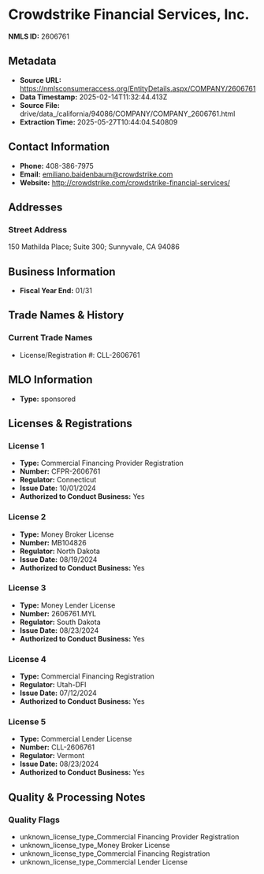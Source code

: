 # Crowdstrike Financial Services, Inc.

**NMLS ID:** 2606761

## Metadata
- **Source URL:** https://nmlsconsumeraccess.org/EntityDetails.aspx/COMPANY/2606761
- **Data Timestamp:** 2025-02-14T11:32:44.413Z
- **Source File:** drive/data_/california/94086/COMPANY/COMPANY_2606761.html
- **Extraction Time:** 2025-05-27T10:44:04.540809

## Contact Information
- **Phone:** 408-386-7975
- **Email:** emiliano.baidenbaum@crowdstrike.com
- **Website:** http://crowdstrike.com/crowdstrike-financial-services/

## Addresses
### Street Address
150 Mathilda Place; Suite 300; Sunnyvale, CA 94086

## Business Information
- **Fiscal Year End:** 01/31

## Trade Names & History
### Current Trade Names
- License/Registration #: CLL-2606761

## MLO Information
- **Type:** sponsored

## Licenses & Registrations

### License 1
- **Type:** Commercial Financing Provider Registration
- **Number:** CFPR-2606761
- **Regulator:** Connecticut
- **Issue Date:** 10/01/2024
- **Authorized to Conduct Business:** Yes

### License 2
- **Type:** Money Broker License
- **Number:** MB104826
- **Regulator:** North Dakota
- **Issue Date:** 08/19/2024
- **Authorized to Conduct Business:** Yes

### License 3
- **Type:** Money Lender License
- **Number:** 2606761.MYL
- **Regulator:** South Dakota
- **Issue Date:** 08/23/2024
- **Authorized to Conduct Business:** Yes

### License 4
- **Type:** Commercial Financing Registration
- **Regulator:** Utah-DFI
- **Issue Date:** 07/12/2024
- **Authorized to Conduct Business:** Yes

### License 5
- **Type:** Commercial Lender License
- **Number:** CLL-2606761
- **Regulator:** Vermont
- **Issue Date:** 08/23/2024
- **Authorized to Conduct Business:** Yes

## Quality & Processing Notes
### Quality Flags
- unknown_license_type_Commercial Financing Provider Registration
- unknown_license_type_Money Broker License
- unknown_license_type_Commercial Financing Registration
- unknown_license_type_Commercial Lender License
